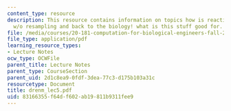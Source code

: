```yaml
---
content_type: resource
description: This resource contains information on topics how is reaction time updated
  w/o resampling and back to the biology! what is this stuff good for.
file: /media/courses/20-181-computation-for-biological-engineers-fall-2006/83166355f64df602ab19811b9311fee9_drenm_lec5.pdf
file_type: application/pdf
learning_resource_types:
- Lecture Notes
ocw_type: OCWFile
parent_title: Lecture Notes
parent_type: CourseSection
parent_uid: 2d1c8ea9-0fdf-3dea-77c3-d175b103a31c
resourcetype: Document
title: drenm_lec5.pdf
uid: 83166355-f64d-f602-ab19-811b9311fee9
---
```

